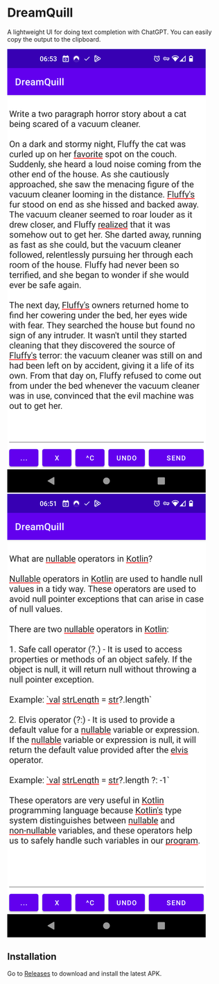 # DreamQuill

A lightweight UI for doing text completion with ChatGPT. You can easily copy the output to the clipboard.

![Screenshot 1](./images/screenshot-01.png) ![Screenshot 2](./images/screenshot-02.png)

## Installation

Go to [Releases](https://github.com/MakingMadness/DreamQuill) to download and install the latest APK.
